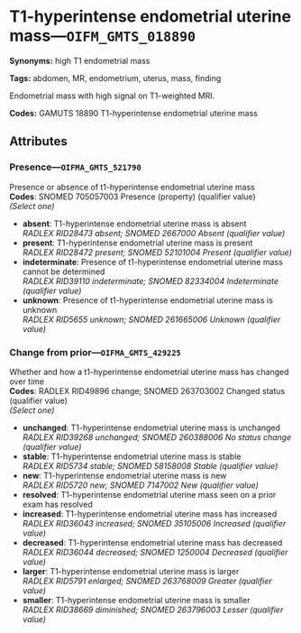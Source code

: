 # T1-hyperintense endometrial uterine mass—`OIFM_GMTS_018890`

**Synonyms:** high T1 endometrial mass

**Tags:** abdomen, MR, endometrium, uterus, mass, finding

Endometrial mass with high signal on T1-weighted MRI.

**Codes:** GAMUTS 18890 T1-hyperintense endometrial uterine mass

## Attributes

### Presence—`OIFMA_GMTS_521790`

Presence or absence of t1-hyperintense endometrial uterine mass  
**Codes**: SNOMED 705057003 Presence (property) (qualifier value)  
*(Select one)*

- **absent**: T1-hyperintense endometrial uterine mass is absent  
_RADLEX RID28473 absent; SNOMED 2667000 Absent (qualifier value)_
- **present**: T1-hyperintense endometrial uterine mass is present  
_RADLEX RID28472 present; SNOMED 52101004 Present (qualifier value)_
- **indeterminate**: Presence of t1-hyperintense endometrial uterine mass cannot be determined  
_RADLEX RID39110 indeterminate; SNOMED 82334004 Indeterminate (qualifier value)_
- **unknown**: Presence of t1-hyperintense endometrial uterine mass is unknown  
_RADLEX RID5655 unknown; SNOMED 261665006 Unknown (qualifier value)_

### Change from prior—`OIFMA_GMTS_429225`

Whether and how a t1-hyperintense endometrial uterine mass has changed over time  
**Codes**: RADLEX RID49896 change; SNOMED 263703002 Changed status (qualifier value)  
*(Select one)*

- **unchanged**: T1-hyperintense endometrial uterine mass is unchanged  
_RADLEX RID39268 unchanged; SNOMED 260388006 No status change (qualifier value)_
- **stable**: T1-hyperintense endometrial uterine mass is stable  
_RADLEX RID5734 stable; SNOMED 58158008 Stable (qualifier value)_
- **new**: T1-hyperintense endometrial uterine mass is new  
_RADLEX RID5720 new; SNOMED 7147002 New (qualifier value)_
- **resolved**: T1-hyperintense endometrial uterine mass seen on a prior exam has resolved  
- **increased**: T1-hyperintense endometrial uterine mass has increased  
_RADLEX RID36043 increased; SNOMED 35105006 Increased (qualifier value)_
- **decreased**: T1-hyperintense endometrial uterine mass has decreased  
_RADLEX RID36044 decreased; SNOMED 1250004 Decreased (qualifier value)_
- **larger**: T1-hyperintense endometrial uterine mass is larger  
_RADLEX RID5791 enlarged; SNOMED 263768009 Greater (qualifier value)_
- **smaller**: T1-hyperintense endometrial uterine mass is smaller  
_RADLEX RID38669 diminished; SNOMED 263796003 Lesser (qualifier value)_
